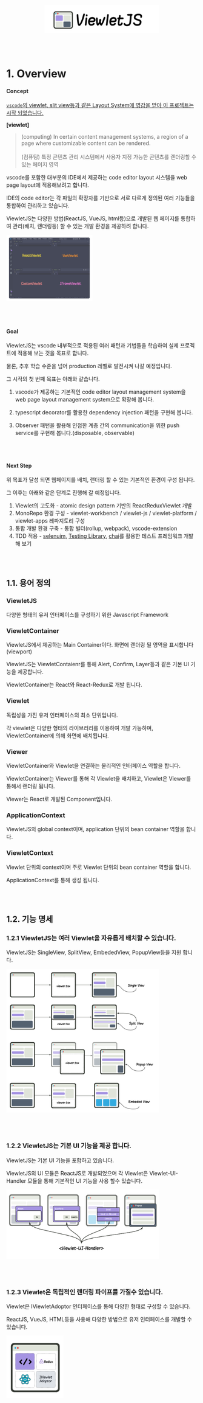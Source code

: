 <p align="center" width="100%">
    <img width="60%" src="https://github.com/dknam/viewlet-js/raw/main/docs/images/viewletjs-logo3.png"> 
</p>

<br/>
<br/>

# 1. Overview

#### Concept

<ins>`vscode`의 viewlet, slit view등과 같은 Layout System에 영감을 받아 이 프로젝트는 시작 되었습니다.</ins>

<b>[viewlet]</b>

>(computing) In certain content management systems, a region of a page where customizable content can be rendered.<br/><br/>
>(컴퓨팅) 특정 콘텐츠 관리 시스템에서 사용자 지정 가능한 콘텐츠를 렌더링할 수 있는 페이지 영역

vscode를 포함한 대부분의 IDE에서 제공하는 code editor layout 시스템을 web page layout에 적용해보려고 합니다. 

IDE의 code editor는 각 파일의 확장자를 기반으로 서로 다르게 정의된 여러 기능들을 통합하여 관리하고 있습니다. 

ViewletJS는 다양한 방법(ReactJS, VueJS, html등)으로 개발된 웹 페이지를 통합하여 관리(배치, 랜더링등) 할 수 있는 개발 환경을 제공하려 합니다.

<p align="" width="100%">
    <img width="45%" src="https://github.com/dknam/viewlet-js/raw/main/docs/images/viewletjs-concept.png"> 
</p>

<br/><br/>

#### Goal

ViewletJS는 vscode 내부적으로 적용된 여러 패턴과 기법들을 학습하여 실제 프로젝트에 적용해 보는 것을 목표로 합니다.

물론, 추후 학습 수준을 넘어 production 레벨로 발전시켜 나갈 예정입니다. 

그 시작의 첫 번째 목표는 아래와 같습니다.

1. vscode가 제공하는 기본적인 code editor layout management system을 web page layout management system으로 확장해 봅니다.

2. typescript decorator를 활용한 dependency injection 패턴을 구현해 봅니다.

3. Observer 패턴을 활용해 인접한 계층 간의 communication을 위한 push service를 구현해 봅니다.(disposable, observable)

<br/>
<br/>

#### Next Step

위 목표가 달성 되면 웹페이지를 배치, 랜더링 할 수 있는 기본적인 환경이 구성 됩니다.

그 이후는 아래와 같은 단계로 진행해 갈 예정입니다.

1. Viewlet의 고도화 - atomic design pattern 기반의 ReactReduxViewlet 개발
2. MonoRepo 환경 구성 - viewlet-workbench / viewlet-js / viewlet-platform / viewlet-apps 레파지토리 구성
3. 통합 개발 환경 구축 - 통합 빌더(rollup, webpack), vscode-extension
4. TDD 적용 - [selenuim](https://www.selenium.dev), [Testing Library](https://testing-library.com/), [chai](https://www.chaijs.com)를 활용한 테스트 프레임워크 개발해 보기

<br/>
<br/>

## 1.1. 용어 정의

### ViewletJS

다양한 형태의 유저 인터페이스를 구성하기 위한 Javascript Framework


### ViewletContainer

ViewletJS에서 제공하는 Main Container이다. 화면에 랜더링 될 영역을 표시합니다(viewport)

ViewletJS는 ViewletContaienr를 통해 Alert, Confirm, Layer등과 같은 기본 UI 기능을 제공합니다.

ViewletContainer는 React와 React-Redux로 개발 됩니다.


### Viewlet

독립성을 가진 유저 인터페이스의 최소 단위입니다.

각 viewlet은 다양한 형태의 라이브러리를 이용하여 개발 가능하며, ViewletContainer에 의해 화면에 배치됩니다.

### Viewer

ViewletContainer와 Viewlet을 연결하는 물리적인 인터페이스 역할을 합니다.

ViewletContainer는 Viewer를 통해 각 Viewlet을 배치하고, Viewlet은 Viewer를 통해서 랜더링 됩니다.

Viewer는 React로 개발된 Component입니다.

### ApplicationContext

ViewletJS의 global context이며, application 단위의 bean container 역할을 합니다.

### ViewletContext

Viewlet 단위의 context이며 주로 Viewlet 단위의 bean container 역할을 합니다.

ApplicationContext를 통해 생성 됩니다.

<br/>
<br/>

## 1.2. 기능 명세

### 1.2.1 ViewletJS는 여러 Viewlet을 자유롭게 배치할 수 있습니다.

ViewletJS는 SingleView, SplitView, EmbededView, PopupView등을 지원 합니다.

<p align="" width="100%">
    <img width="80%" src="https://github.com/dknam/viewlet-js/raw/main/docs/images/viewletjs-viewconcept.png"> 
</p>


<br/>
<br/>

### 1.2.2 ViewletJS는 기본 UI 기능을 제공 합니다.

ViewletJS는 기본 UI 기능을 포함하고 있습니다. 

ViewletJS의 UI 모듈은 ReactJS로 개발되었으며 각 Viewlet은 Viewlet-UI-Handler 모듈을 통해 기본적인 UI 기능을 사용 할수 있습니다.

<p align="" width="100%">
    <img width="80%" src="https://github.com/dknam/viewlet-js/raw/main/docs/images/viewletjs-ui-handler.png"> 
</p>


<br/>
<br/>

### 1.2.3 Viewlet은 독립적인 랜더링 파이프를 가질수 있습니다.

Viewlet은 IViewletAdoptor 인터페이스를 통해 다양한 형태로 구성할 수 있습니다.

ReactJS, VueJS, HTML등을 사용해 다양한 방법으로 유저 인터페이스를 개발할 수 있습니다.

<p align="" width="50%">
    <img width="30%" src="https://github.com/dknam/viewlet-js/raw/main/docs/images/viewletjs-iviewletadoptor.png"> 
</p>


